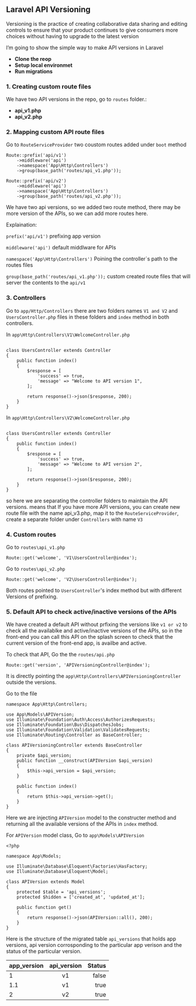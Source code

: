 

## Laravel API Versioning

<p>Versioning is the practice of creating collaborative data sharing and editing controls to ensure that your product continues to give consumers more choices without having to upgrade to the latest version</p>

<p>I’m going to show the simple way to make API versions in Laravel</p>


- **Clone the reop**
- **Setup local environmet**
- **Run migrations**

### 1. Creating custom route files

We have two  API versions in the repo, go to `routes` folder.:
- **api_v1.php**
- **api_v2.php**


### 2. Mapping custom API route files
Go to `RouteServiceProvider` two coustom routes added under `boot` method
```
Route::prefix('api/v1')
    ->middleware('api')
    ->namespace('App\Http\Controllers')
    ->group(base_path('routes/api_v1.php'));

Route::prefix('api/v2')
    ->middleware('api')
    ->namespace('App\Http\Controllers')
    ->group(base_path('routes/api_v2.php'));

```
We have two api versions, so we added two route method, there may be more version of the APIs, so we can add more routes here.

Explaination:

`prefix('api/v1')` prefixing app version

`middleware('api')` default middlware for APIs

`namespace('App\Http\Controllers')` Poining the controller`s path to the routes files

`group(base_path('routes/api_v1.php'));` custom created route files that will server the contents to the `api/v1`


### 3. Controllers

Go to `app/Http/Controllers` there are two folders names `V1 and V2` and `UsersController.php` files in these folders and `index` method in both controllers.

In `app\Http\Controllers\V1\WelcomeController.php`
```

class UsersController extends Controller
{
    public function index()
    {
        $response = [
            'success' => true,
            'message' => "Welcome to API version 1",
        ];

        return response()->json($response, 200);
    }
}
``` 

In `app\Http\Controllers\V2\WelcomeController.php`
```

class UsersController extends Controller
{
    public function index()
    {
        $response = [
            'success' => true,
            'message' => "Welcome to API version 2",
        ];

        return response()->json($response, 200);
    }
}
``` 

so here we are separating the controller folders to maintain the API versions.
means that If you have more API versions, you can create new route file with the name api_v3.php, map it to the `RouteServiceProvider`, create a separate folder under `Controllers` with name `V3`

### 4. Custom routes
Go to `routes\api_v1.php`
```
Route::get('welcome', 'V1\UsersController@index');
```

Go to `routes\api_v2.php`
```
Route::get('welcome', 'V2\UsersController@index');
```

Both routes pointed to `UsersController`'s index method but with different Versions of prefixing.

### 5. Default API to check active/inactive versions of the APIs

We have created a default API without prfixing the versions like `v1 or v2` to check all the availablke and active/inactive versions of the APIs, so in the front-end you can call this API on the splash screen to
check that the current version of the front-end app, is availbe and active. 

To check that API, Go the the `routes/api.php`
```
Route::get('version', 'APIVersioningController@index');
```
It is directly pointing the `app\Http\Controllers\APIVersioningController` outside the versions.

Go to the file

```
namespace App\Http\Controllers;

use App\Models\APIVersion;
use Illuminate\Foundation\Auth\Access\AuthorizesRequests;
use Illuminate\Foundation\Bus\DispatchesJobs;
use Illuminate\Foundation\Validation\ValidatesRequests;
use Illuminate\Routing\Controller as BaseController;

class APIVersioningController extends BaseController
{
    private $api_version;
    public function __construct(APIVersion $api_version)
    {
        $this->api_version = $api_version;
    }

    public function index()
    {
        return $this->api_version->get();
    }
}
```
Here we are injecting `APIVersion` model to the constructer method and returning all the available versions of the APIs in `index` method.

For `APIVersion` model class, Go to `app\Models\APIVersion` 

```
<?php

namespace App\Models;

use Illuminate\Database\Eloquent\Factories\HasFactory;
use Illuminate\Database\Eloquent\Model;

class APIVersion extends Model
{
    protected $table = 'api_versions';
    protected $hidden = ['created_at', 'updated_at'];

    public function get()
    {
        return response()->json(APIVersion::all(), 200);
    }
}
```


Here is the structure of the migrated table `api_versions` that holds app versions, api version corrosponding to the particular app verison and the status of the particular version.


| app_version  | api_version | Status |
| ------------ |:-----------:| -----:|
| 1            | v1          | false |
| 1.1          | v1          | true |
| 2            | v2          | true |
